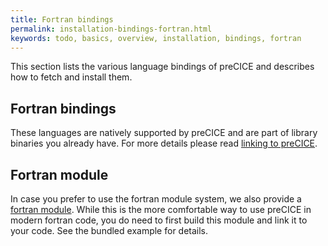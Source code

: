```yaml
---
title: Fortran bindings
permalink: installation-bindings-fortran.html
keywords: todo, basics, overview, installation, bindings, fortran
---
```


This section lists the various language bindings of preCICE and describes how to fetch and install them.

## Fortran bindings

These languages are natively supported by preCICE and are part of library binaries you already have.
For more details please read [linking to preCICE](installation-linking.html).

## Fortran module

In case you prefer to use the fortran module system, we also provide a [fortran module](https://github.com/precice/fortran-module).
While this is the more comfortable way to use preCICE in modern fortran code, you do need to first build this module and link it to your code.
See the bundled example for details.
